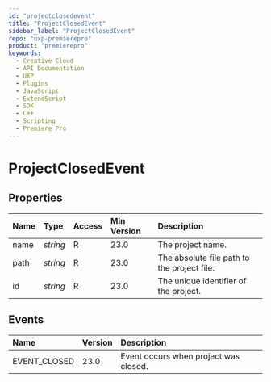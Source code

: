 ```yaml
---
id: "projectclosedevent"
title: "ProjectClosedEvent"
sidebar_label: "ProjectClosedEvent"
repo: "uxp-premierepro"
product: "premierepro"
keywords:
  - Creative Cloud
  - API Documentation
  - UXP
  - Plugins
  - JavaScript
  - ExtendScript
  - SDK
  - C++
  - Scripting
  - Premiere Pro
---
```


# ProjectClosedEvent

## Properties

| Name | Type | Access | Min Version | Description |
| :------ | :------ | :------ | :------ | :------ |
| name | *string* | R | 23.0 | The project name. |
| path | *string* | R | 23.0 | The absolute file path to the project file. |
| id | *string* | R | 23.0 | The unique identifier of the project. |





## Events

| Name | Version | Description |
| :------ | :------ | :------ |
| EVENT_CLOSED | 23.0 | Event occurs when project was closed. |

